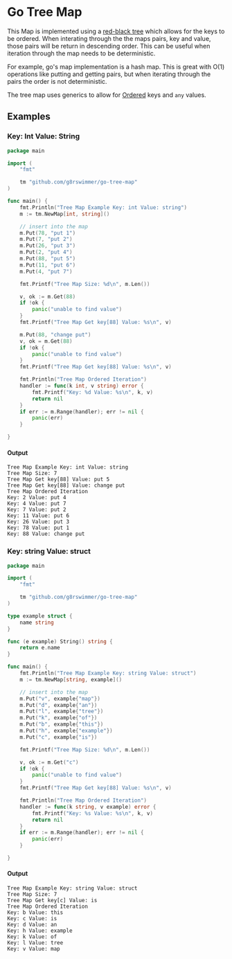 # Go Tree Map
This Map is implemented using a [red-black tree](https://en.wikipedia.org/wiki/Red%E2%80%93black_tree) which allows for the keys to be ordered.  When interating through the the maps pairs, key and value, those pairs will be return in descending order.  This can be useful when iteration through the map needs to be deterministic.  

For example, go's map implementation is a hash map.  This is great with O(1) operations like putting and getting pairs, but when iterating through the pairs the order is not deterministic.

The tree map uses generics to allow for [Ordered](https://pkg.go.dev/golang.org/x/exp/constraints#Ordered) keys and `any` values.

## Examples
### Key: Int Value: String
```go
package main

import (
	"fmt"

	tm "github.com/g8rswimmer/go-tree-map"
)

func main() {
	fmt.Println("Tree Map Example Key: int Value: string")
	m := tm.NewMap[int, string]()

	// insert into the map
	m.Put(78, "put 1")
	m.Put(7, "put 2")
	m.Put(26, "put 3")
	m.Put(2, "put 4")
	m.Put(88, "put 5")
	m.Put(11, "put 6")
	m.Put(4, "put 7")

	fmt.Printf("Tree Map Size: %d\n", m.Len())

	v, ok := m.Get(88)
	if !ok {
		panic("unable to find value")
	}
	fmt.Printf("Tree Map Get key[88] Value: %s\n", v)

	m.Put(88, "change put")
	v, ok = m.Get(88)
	if !ok {
		panic("unable to find value")
	}
	fmt.Printf("Tree Map Get key[88] Value: %s\n", v)

	fmt.Println("Tree Map Ordered Iteration")
	handler := func(k int, v string) error {
		fmt.Printf("Key: %d Value: %s\n", k, v)
		return nil
	}
	if err := m.Range(handler); err != nil {
		panic(err)
	}

}
```
#### Output
```
Tree Map Example Key: int Value: string
Tree Map Size: 7
Tree Map Get key[88] Value: put 5
Tree Map Get key[88] Value: change put
Tree Map Ordered Iteration
Key: 2 Value: put 4
Key: 4 Value: put 7
Key: 7 Value: put 2
Key: 11 Value: put 6
Key: 26 Value: put 3
Key: 78 Value: put 1
Key: 88 Value: change put
```

### Key: string Value: struct
```go
package main

import (
	"fmt"

	tm "github.com/g8rswimmer/go-tree-map"
)

type example struct {
	name string
}

func (e example) String() string {
	return e.name
}

func main() {
	fmt.Println("Tree Map Example Key: string Value: struct")
	m := tm.NewMap[string, example]()

	// insert into the map
	m.Put("v", example{"map"})
	m.Put("d", example{"an"})
	m.Put("l", example{"tree"})
	m.Put("k", example{"of"})
	m.Put("b", example{"this"})
	m.Put("h", example{"example"})
	m.Put("c", example{"is"})

	fmt.Printf("Tree Map Size: %d\n", m.Len())

	v, ok := m.Get("c")
	if !ok {
		panic("unable to find value")
	}
	fmt.Printf("Tree Map Get key[88] Value: %s\n", v)

	fmt.Println("Tree Map Ordered Iteration")
	handler := func(k string, v example) error {
		fmt.Printf("Key: %s Value: %s\n", k, v)
		return nil
	}
	if err := m.Range(handler); err != nil {
		panic(err)
	}

}
```
#### Output
```
Tree Map Example Key: string Value: struct
Tree Map Size: 7
Tree Map Get key[c] Value: is
Tree Map Ordered Iteration
Key: b Value: this
Key: c Value: is
Key: d Value: an
Key: h Value: example
Key: k Value: of
Key: l Value: tree
Key: v Value: map
```